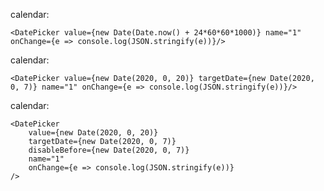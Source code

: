 calendar:

    <DatePicker value={new Date(Date.now() + 24*60*60*1000)} name="1" onChange={e => console.log(JSON.stringify(e))}/>

calendar:

    <DatePicker value={new Date(2020, 0, 20)} targetDate={new Date(2020, 0, 7)} name="1" onChange={e => console.log(JSON.stringify(e))}/>

calendar:

    <DatePicker
        value={new Date(2020, 0, 20)}
        targetDate={new Date(2020, 0, 7)}
        disableBefore={new Date(2020, 0, 7)}
        name="1"
        onChange={e => console.log(JSON.stringify(e))}
    />
